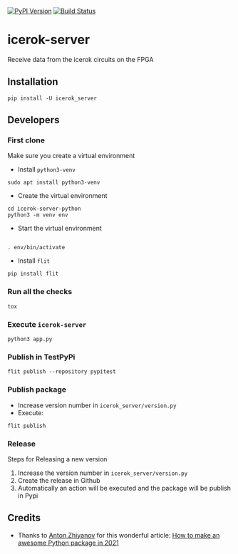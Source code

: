 [![PyPI Version][pypi-image]][pypi-url]
[![Build Status][build-image]][build-url]


# icerok-server
Receive data from the icerok circuits on the FPGA

## Installation

```
pip install -U icerok_server
```


## Developers

### First clone

Make sure you create a virtual environment

* Install `python3-venv`

```
sudo apt install python3-venv
```

* Create the virtual environment

```
cd icerok-server-python
python3 -m venv env
```

* Start the virtual environment
```

. env/bin/activate
```

* Install `flit`

```
pip install flit
```

### Run all the checks

```
tox
```

### Execute `icerok-server`

```
python3 app.py
```

### Publish in TestPyPi

```
flit publish --repository pypitest
```

### Publish package

* Increase version number in `icerok_server/version.py`
* Execute:
```
flit publish
```

### Release

Steps for Releasing a new version

1. Increase the version number in `icerok_server/version.py`
2. Create the release in Github
3. Automatically an action will be executed and the package will be publish in Pypi

## Credits

* Thanks to [Anton Zhiyanov](https://github.com/nalgeon) for this wonderful article: [How to make an awesome Python package in 2021](https://antonz.org/python-packaging/) 

<!-- Badges -->
[pypi-image]: https://img.shields.io/pypi/v/icerok_server
[pypi-url]: https://pypi.org/project/icerok_server/
[build-image]: https://github.com/FPGAwars/icerok-server-python/actions/workflows/build.yml/badge.svg
[build-url]: https://github.com/FPGAwars/icerok-server-python/actions/workflows/build.yml
